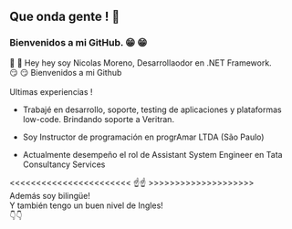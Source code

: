 
## Que onda gente !  :wave:
### Bienvenidos a mi GitHub. :grin: :grin:
 :eyes: :eyes: Hey hey soy Nicolas Moreno, Desarrollaodor en .NET Framework.
<br>
:smirk: :smirk: Bienvenidos a mi Github
<br>
<br>
                 Ultimas experiencias !

- Trabajé en desarrollo, soporte, testing de aplicaciones y plataformas low-code. Brindando soporte a Veritran.

- Soy Instructor de programación en progrAmar LTDA (São Paulo)

- Actualmente desempeño el rol de Assistant System Engineer en Tata Consultancy Services

<<<<<<<<<<<<<<<<<<<<<<< :point_up::point_up: >>>>>>>>>>>>>>>>>>>>
<br>
Además soy bilingüe!<br>
Y también tengo un buen nivel de Ingles!<br>
:point_down::point_down:





